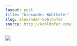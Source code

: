 ```yaml
---
layout: post
title: "Alexander Kohlhofer"
slug: alexander-kohlhofer
source: http://kohlhofer.com/
---
```


<img src="{{ site.url }}/assets/img/screenshots/alexander-kohlhofer.jpg">
